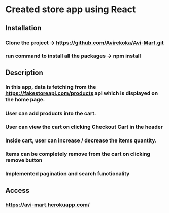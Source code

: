 # Created store app using React

## Installation

### Clone the project -> https://github.com/Avirekoka/Avi-Mart.git
### run command to install all the packages -> npm install 

## Description

### In this app, data is fetching from the https://fakestoreapi.com/products api which is displayed on the home page.
### User can add products into the cart. 
### User can view the cart on clicking Checkout Cart in the header
### Inside cart, user can increase / decrease the items quantity.
### Items can be completely remove from the cart on clicking remove button
### Implemented pagination and search functionality

## Access 
### https://avi-mart.herokuapp.com/